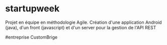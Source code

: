 # startupweek
Projet en équipe en méthodologie Agile. Création d'une application Android (java), d'un front (javascript) et d'un server pour la gestion de l'API REST

#entreprise CustomBrige
